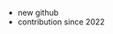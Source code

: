 - new github
- contribution since 2022

<!---
macyfong525/macyfong525 is a ✨ special ✨ repository because its `README.md` (this file) appears on your GitHub profile.
You can click the Preview link to take a look at your changes.
--->
